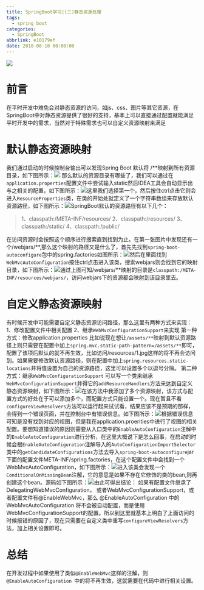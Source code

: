 ```yaml
---
title: SpringBoot学习|(三)静态资源处理
tags:
  - spring boot
categories:
  - SpringBoot
abbrlink: e10179ef
date: 2018-08-10 00:00:00
---
```

![](https://i.loli.net/2018/08/10/5b6d18f56c5e9.jpg)
# 前言
在平时开发中难免会对静态资源的访问，如js、css、图片等其它资源，在SpringBoot中对静态资源提供了很好的支持，基本上可以直接通过配置就能满足平时开发中的需求，当然对于特殊需求也可以自定义资源映射来满足
# 默认静态资源映射
我们通过启动的时候控制台输出可以发现Spring Boot 默认将 /**映射到所有资源目录，如下图所示：![](https://i.loli.net/2018/08/10/5b6cf32ace9a4.png)
那么默认的资源目录有哪些了，我们可以通过在`application.properties`配置文件中尝试输入static然后IDEA工具会自动显示出与之相关的配置，如下图所示：![](https://i.loli.net/2018/08/10/5b6cf44a625a9.png)这里我们选择第一个，然后按住ctrl点击它则会进入`ResourceProperties`类，在类的开始处就定义了一个字符串数组来存放默认资源路径，如下图所示：![](https://i.loli.net/2018/08/10/5b6cf55d88d61.png)SpringBoot默认的资源路径有以下几个：
> 1、classpath:/META-INF/resources/
2、classpath:/resources/
3、classpath:/static/
4、classpath:/public/

<!--more-->
在访问资源时会按照这个顺序进行搜索直到找到为止。在第一张图片中发现还有一个/webjars/**,那么这个映射的路径又是什么了，首先先找到`spring-boot-autoconfigure`包中的spring.factories如图所示：![](https://i.loli.net/2018/08/10/5b6cfa701e8a9.png)然后在里面找到`WebMvcAutoConfiguration`按住ctrl点击进入该类，搜索webjars则会找到它的映射目录，如下图所示：![](https://i.loli.net/2018/08/10/5b6cfadd49fde.png)通过上图可知/webjars/**映射的目录是`classpath:/META-INF/resources/webjars/`，访问webjars下的资源都会映射到该目录里去。
# 自定义静态资源映射
有时候开发中可能需要自定义静态资源访问路径，那么这里有两种方式来实现：
1、修改配置文件中相关配置
2、继承`WebMvcConfigurationSupport`来实现
第一种方式：修改application.properties
比如说现在想让`/assets/**`映射到默认资源路径上则只需要在配置中加上`spring.mvc.static-path-pattern=/assets/**`即可，配置了该项后默认的就不再生效，比如访问/resources/1.jpg这样的将不再会访问到。如果需要修改默认资源路径，则在配置中加上`spring.resources.static-locations`并将值设置为自己的资源路径，这里可以设置多个以逗号分隔。
第二种方式：继承`WebMvcConfigurationSupport`
可以写一个类来继承`WebMvcConfigurationSupport`并得它的`addResourceHandlers`方法来达到自定义静态资源映射，如下图所示：![](https://i.loli.net/2018/08/10/5b6d035fd9dec.png)在该方法中我添加了多个资源映射，该方式与配置方式的好处在于可以添加多个，而配置方式只能设置一个。现在暂且不看`configureViewResolvers`方法可以运行起来试试看，结果应该不是预期的那样，会得到一个错误页面，并在控制台中有错误信息。如下图所示：![](https://i.loli.net/2018/08/10/5b6d04260dd12.png)根据错误信息可知是没有找到对应的视图，但是我在application.proerities中进行了视图的相关配置。要想知道错误的原因则需要从入口类中的`EnableAutoConfiguration`注解中的`EnableAutoConfiguration`进行分析，在这里大概说下是怎么回事，在启动的时候会根`EnableAutoConfiguration`注解导入的`AutoConfigurationImportSelector`类中的`getCandidateConfigurations`方法去导入`spring-boot-autoconfigure`jar下面的配置文件META-INF/spring.factories，在这个配置文件中会找到一个WebMvcAutoConfiguration，如下图所示：![](https://i.loli.net/2018/08/10/5b6d13d1e0146.png)进入该类会发现一个`ConditionalOnMissingBean`注解，它的意思是如果不存在它修饰的类的bean,则再创建这个bean。源码如下图所示：![](https://i.loli.net/2018/08/10/5b6d14ca35e9c.png)由此可得出结论：
如果有配置文件继承了DelegatingWebMvcConfiguration，
或者WebMvcConfigurationSupport，或者配置文件有@EnableWebMvc，那么 @EnableAutoConfiguration 中的WebMvcAutoConfiguration 将不会被自动配置，而是使用WebMvcConfigurationSupport的配置。所以到这里就基本上明白了上面访问的时候报错的原因了，现在只需要在自定义类中重写`configureViewResolvers`方法，加上相关设置即可。
# 总结
在开发过程中如果使用了类似`@EnableWebMvc`这样的注解，则`@EnableAutoConfiguration `中的将不再生效，这就需要在代码中进行相关设置。
